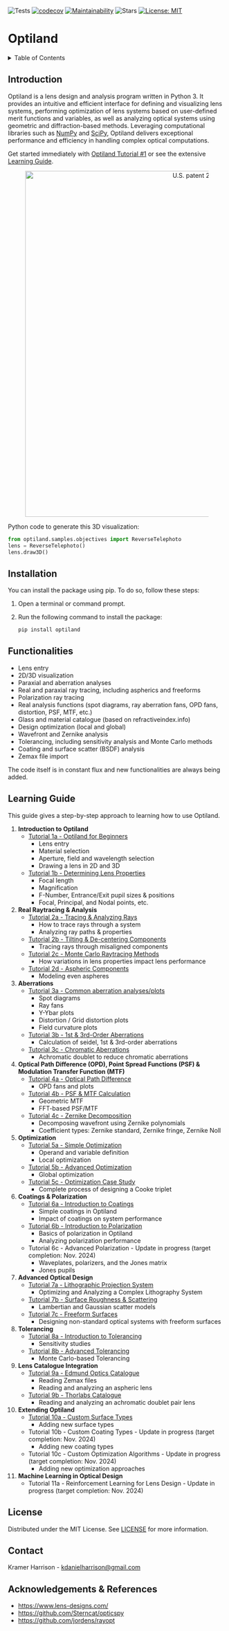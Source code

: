 ![Tests](https://github.com/HarrisonKramer/optiland/actions/workflows/ci.yml/badge.svg?label=Tests)
[![codecov](https://codecov.io/github/HarrisonKramer/optiland/graph/badge.svg?token=KAOE152K5O)](https://codecov.io/github/HarrisonKramer/optiland)
[![Maintainability](https://api.codeclimate.com/v1/badges/2fa0f839a0f3dbc4d5b1/maintainability)](https://codeclimate.com/github/HarrisonKramer/optiland/maintainability)
![Stars](https://img.shields.io/github/stars/HarrisonKramer/optiland.svg)
[![License: MIT](https://img.shields.io/badge/License-MIT-blue.svg)](https://opensource.org/licenses/MIT)

# **Optiland**

<!-- TABLE OF CONTENTS -->
<details>
  <summary>Table of Contents</summary>
  <ol>
    <li><a href="#introduction">Introduction</a></li>
    <li><a href="#installation">Installation</a></li>
    <li><a href="#functionalities">Functionalities</a></li>
    <li><a href="#learning-guide">Learning Guide</a></li>
    <li><a href="#license">License</a></li>
    <li><a href="#contact">Contact</a></li>
    <li><a href="#acknowledgements-&-references">Acknowledgements & References</a></li>
  </ol>
</details>

## Introduction
Optiland is a lens design and analysis program written in Python 3. It provides an intuitive and efficient interface for defining and visualizing lens systems, performing optimization of lens systems based on user-defined merit functions and variables, as well as analyzing optical systems using geometric and diffraction-based methods. Leveraging computational libraries such as [NumPy](https://numpy.org/) and [SciPy](https://scipy.org/), Optiland delivers exceptional performance and efficiency in handling complex optical computations.


Get started immediately with [Optiland Tutorial #1](https://github.com/HarrisonKramer/optiland/blob/master/docs/examples/Tutorial_1a_Optiland_for_Beginners.ipynb) or see the extensive [Learning Guide](https://github.com/HarrisonKramer/optiland?tab=readme-ov-file#learning-guide).


<figure style="text-align: center;">
  <img src="https://github.com/HarrisonKramer/optiland/raw/master/docs/images/telephoto.png" alt="U.S. patent 2959100" style="width: 800px;">
</figure>

Python code to generate this 3D visualization:
```python
from optiland.samples.objectives import ReverseTelephoto
lens = ReverseTelephoto()
lens.draw3D()
```



## Installation

You can install the package using pip. To do so, follow these steps:

1. Open a terminal or command prompt.
2. Run the following command to install the package:

    ```sh
    pip install optiland
    ```


## Functionalities
- Lens entry
- 2D/3D visualization
- Paraxial and aberration analyses
- Real and paraxial ray tracing, including aspherics and freeforms
- Polarization ray tracing
- Real analysis functions (spot diagrams, ray aberration fans, OPD fans, distortion, PSF, MTF, etc.)
- Glass and material catalogue (based on refractiveindex.info)
- Design optimization (local and global)
- Wavefront and Zernike analysis
- Tolerancing, including sensitivity analysis and Monte Carlo methods
- Coating and surface scatter (BSDF) analysis
- Zemax file import

The code itself is in constant flux and new functionalities are always being added.

## Learning Guide
This guide gives a step-by-step approach to learning how to use Optiland.

1. **Introduction to Optiland**
    - [Tutorial 1a - Optiland for Beginners](https://github.com/HarrisonKramer/optiland/blob/master/docs/examples/Tutorial_1a_Optiland_for_Beginners.ipynb)
         - Lens entry
         - Material selection
         - Aperture, field and wavelength selection
         - Drawing a lens in 2D and 3D
    - [Tutorial 1b - Determining Lens Properties](https://github.com/HarrisonKramer/optiland/blob/master/docs/examples/Tutorial_1b_Lens_Properties.ipynb)
        - Focal length
        - Magnification
        - F-Number, Entrance/Exit pupil sizes & positions
        - Focal, Principal, and Nodal points, etc.
2. **Real Raytracing & Analysis**
    - [Tutorial 2a - Tracing & Analyzing Rays](https://github.com/HarrisonKramer/optiland/blob/master/docs/examples/Tutorial_2a_Tracing_&_Analyzing_Rays.ipynb)
        - How to trace rays through a system
        - Analyzing ray paths & properties
    - [Tutorial 2b - Tilting & De-centering Components](https://github.com/HarrisonKramer/optiland/blob/master/docs/examples/Tutorial_2b_Tilting_&_Decentering_Components.ipynb)
        - Tracing rays through misaligned components
    - [Tutorial 2c - Monte Carlo Raytracing Methods](https://github.com/HarrisonKramer/optiland/blob/master/docs/examples/Tutorial_2c_Monte_Carlo_Raytracing.ipynb)
        - How variations in lens properties impact lens performance
    - [Tutorial 2d - Aspheric Components](https://github.com/HarrisonKramer/optiland/blob/master/docs/examples/Tutorial_2d_Raytracing_Aspheres.ipynb)
        - Modeling even aspheres
3. **Aberrations**
    - [Tutorial 3a - Common aberration analyses/plots](https://github.com/HarrisonKramer/optiland/blob/master/docs/examples/Tutorial_3a_Common_Aberration_Analyses.ipynb)
        - Spot diagrams
        - Ray fans
        - Y-Ybar plots
        - Distortion / Grid distortion plots
        - Field curvature plots
    - [Tutorial 3b - 1st & 3rd-Order Aberrations](https://github.com/HarrisonKramer/optiland/blob/master/docs/examples/Tutorial_3b_First_&_Third_Order_Aberrations.ipynb)
        - Calculation of seidel, 1st & 3rd-order aberrations
    - [Tutorial 3c - Chromatic Aberrations](https://github.com/HarrisonKramer/optiland/blob/master/docs/examples/Tutorial_3c_Chromatic_Aberrations.ipynb)
        - Achromatic doublet to reduce chromatic aberrations
4. **Optical Path Difference (OPD), Point Spread Functions (PSF) & Modulation Transfer Function (MTF)**
    - [Tutorial 4a - Optical Path Difference](https://github.com/HarrisonKramer/optiland/blob/master/docs/examples/Tutorial_4a_Optical_Path_Difference_Calculation.ipynb)
        - OPD fans and plots
    - [Tutorial 4b - PSF & MTF Calculation](https://github.com/HarrisonKramer/optiland/blob/master/docs/examples/Tutorial_4b_PSF_&_MTF_Calculation.ipynb)
        - Geometric MTF
        - FFT-based PSF/MTF
    - [Tutorial 4c - Zernike Decomposition](https://github.com/HarrisonKramer/optiland/blob/master/docs/examples/Tutorial_4c_Zernike_Decomposition.ipynb)
        - Decomposing wavefront using Zernike polynomials
        - Coefficient types: Zernike standard, Zernike fringe, Zernike Noll
5. **Optimization**
    - [Tutorial 5a - Simple Optimization](https://github.com/HarrisonKramer/optiland/blob/master/docs/examples/Tutorial_5a_Simple_Optimization.ipynb)
        - Operand and variable definition
        - Local optimization
    - [Tutorial 5b - Advanced Optimization](https://github.com/HarrisonKramer/optiland/blob/master/docs/examples/Tutorial_5b_Advanced_Optimization.ipynb)
        - Global optimization
    - [Tutorial 5c - Optimization Case Study](https://github.com/HarrisonKramer/optiland/blob/master/docs/examples/Tutorial_5c_Optimization_Case_Study.ipynb)
        - Complete process of designing a Cooke triplet
6. **Coatings & Polarization**
    - [Tutorial 6a - Introduction to Coatings](https://github.com/HarrisonKramer/optiland/blob/master/docs/examples/Tutorial_6a_Introduction_to_Coatings.ipynb)
        - Simple coatings in Optiland
        - Impact of coatings on system performance
    - [Tutorial 6b - Introduction to Polarization](https://github.com/HarrisonKramer/optiland/blob/master/docs/examples/Tutorial_6b_Introduction_to_Polarization.ipynb)
        - Basics of polarization in Optiland
        - Analyzing polarization performance
    - Tutorial 6c - Advanced Polarization - Update in progress (target completion: Nov. 2024)
        - Waveplates, polarizers, and the Jones matrix
        - Jones pupils
7. **Advanced Optical Design**
    - [Tutorial 7a - Lithographic Projection System](https://github.com/HarrisonKramer/optiland/blob/master/docs/examples/Tutorial_7a_Lithographic_Projection_System.ipynb)
        - Optimizing and Analyzing a Complex Lithography System
    - [Tutorial 7b - Surface Roughness & Scattering](https://github.com/HarrisonKramer/optiland/blob/master/docs/examples/Tutorial_7b_Surface_Roughness_&_Scattering.ipynb)
        - Lambertian and Gaussian scatter models
    - [Tutorial 7c - Freeform Surfaces](https://github.com/HarrisonKramer/optiland/blob/master/docs/examples/Tutorial_7c_Freeform_Surfaces.ipynb)
        - Designing non-standard optical systems with freeform surfaces
8. **Tolerancing**
    - [Tutorial 8a - Introduction to Tolerancing](https://github.com/HarrisonKramer/optiland/blob/master/docs/examples/Tutorial_8a_Tolerancing_Sensitivity_Analysis.ipynb)
        - Sensitivity studies
    - [Tutorial 8b - Advanced Tolerancing](https://github.com/HarrisonKramer/optiland/blob/master/docs/examples/Tutorial_8b_Monte_Carlo_Analysis.ipynb)
        - Monte Carlo-based Tolerancing
9. **Lens Catalogue Integration**
    - [Tutorial 9a - Edmund Optics Catalogue](https://github.com/HarrisonKramer/optiland/blob/master/docs/examples/Tutorial_9a_Edmund_Optics_Catalogue.ipynb)
        - Reading Zemax files
        - Reading and analyzing an aspheric lens
    - [Tutorial 9b - Thorlabs Catalogue](https://github.com/HarrisonKramer/optiland/blob/master/docs/examples/Tutorial_9b_Thorlabs_Catalogue.ipynb)
        - Reading and analyzing an achromatic doublet pair lens
10. **Extending Optiland**
    - [Tutorial 10a - Custom Surface Types](https://github.com/HarrisonKramer/optiland/blob/master/docs/examples/Tutorial_10a_Custom_Surface_Types.ipynb)
        - Adding new surface types
    - Tutorial 10b - Custom Coating Types - Update in progress (target completion: Nov. 2024)
        - Adding new coating types
    - Tutorial 10c - Custom Optimization Algorithms - Update in progress (target completion: Nov. 2024)
        - Adding new optimization approaches
11. **Machine Learning in Optical Design**
    - Tutorial 11a - Reinforcement Learning for Lens Design - Update in progress (target completion: Nov. 2024)


## License
Distributed under the MIT License. See [LICENSE](https://github.com/HarrisonKramer/optiland/blob/master/LICENSE) for more information.


## Contact
Kramer Harrison - kdanielharrison@gmail.com

## Acknowledgements & References
- https://www.lens-designs.com/
- https://github.com/Sterncat/opticspy
- https://github.com/jordens/rayopt
